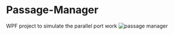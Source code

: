 # Passage-Manager
WPF project to simulate the parallel port work
![passage manager](https://user-images.githubusercontent.com/24855589/43942863-46205dc4-9c82-11e8-8db4-6a81e1b5a389.JPG)
